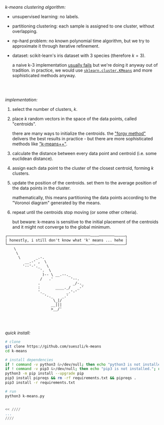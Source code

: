 _k-means clustering algorithm:_

- unsupervised learning: no labels.
- partitioning clustering: each sample is assigned to one cluster, without overlapping.
- np-hard problem: no known polynomial time algorithm, but we try to approximate it through iterative refinement.
- dataset: scikit-learn's iris dataset with 3 species (therefore $k=3$).

  a naive k-3 implementation [usually fails](https://en.m.wikipedia.org/wiki/K-means_clustering#:~:text=the%20result%20often%20fails) but we're doing it anyway out of tradition. in practice, we would use [`sklearn.cluster.KMeans`](https://scikit-learn.org/stable/modules/generated/sklearn.cluster.KMeans.html) and more sophisticated methods anyway.

<br><br>

_implementation:_

1. select the number of clusters, $k$.

2. place $k$ random vectors in the space of the data points, called "centroids".

   there are many ways to initialize the centroids. the ["forgy method"](https://people.csail.mit.edu/tieu/notebook/kmeans/15_p600-hamerly.pdf) delivers the best results in practice - but there are more sophisticated methods like ["k-means++"](https://en.m.wikipedia.org/wiki/K-means%2B%2B).

3. calculate the distance between every data point and centroid (i.e. some euclidean distance).

4. assign each data point to the cluster of the closest centroid, forming $k$ clusters.

5. update the position of the centroids. set them to the average position of the data points in the cluster.

   mathematically, this means partitioning the data points according to the "Voronoi diagram" generated by the means.

6. repeat until the centroids stop moving (or some other criteria).

   but beware: k-means is sensitive to the initial placement of the centroids and it might not converge to the global minimum.

```
┌──────────────────────────────────────––––───────–––––┐
| honestly, i still don't know what 'k' means ... hehe |
└────────────────────────────────────––──––───────–––––┘
    \
     \
      \       _.-.
         __.-' ,  \
        '--'-'._   \
                '.  \
                 )-- \ __.--._
                /   .'        '--.
               .               _/-._
               :       ____._/   _-'
               '._          _.'-'
                  '-._    _.'
                      \_|/
                     __|||
                     >__/'
```

<br><br>

_quick install:_

```bash
# clone
git clone https://github.com/sueszli/k-means
cd k-means

# install dependencies
if ! command -v python3 &>/dev/null; then echo "python3 is not installed."; return; fi
if ! command -v pip3 &>/dev/null; then echo "pip3 is not installed."; return; fi
python3 -m pip install --upgrade pip
pip3 install pipreqs && rm -rf requirements.txt && pipreqs .
pip3 install -r requirements.txt

# run
python3 k-means.py


<< ////
...
////
```
